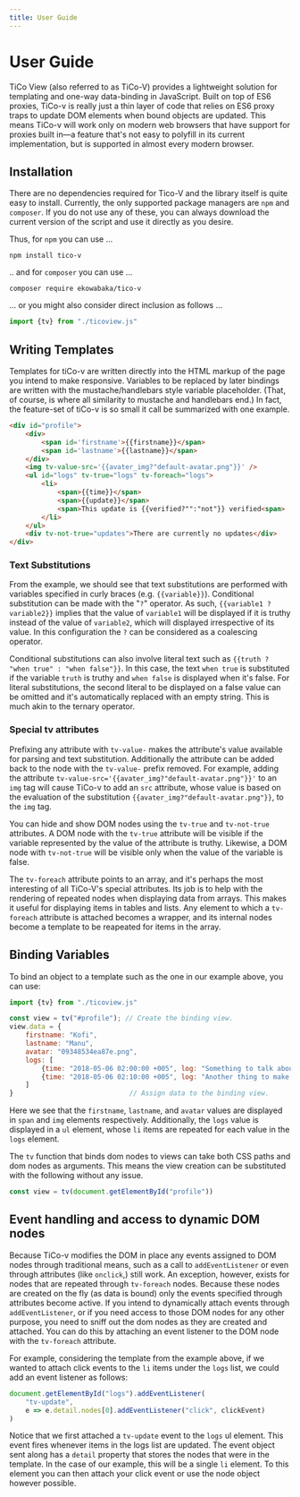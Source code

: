 ```yaml
---
title: User Guide
---
```

# User Guide
TiCo View (also referred to as TiCo-V) provides a lightweight solution for templating and one-way data-binding in JavaScript. Built on top of ES6 proxies, TiCo-v is really just a thin layer of code that relies on ES6 proxy traps to update DOM elements when bound objects are updated. This means TiCo-v will work only on modern web browsers that have support for proxies built in—a feature that's not easy to polyfill in its current implementation, but is supported in almost every modern browser.

Installation
------------
There are no dependencies required for Tico-V and the library itself is quite easy to install. Currently, the only supported package managers are `npm` and `composer`. If you do not use any of these, you can always download the current version of the script and use it directly as you desire.

Thus, for `npm` you can use ...

    npm install tico-v

.. and for `composer` you can use ...
    
    composer require ekowabaka/tico-v

... or you might also consider direct inclusion as follows ...

````js
import {tv} from "./ticoview.js"
````


## Writing Templates
Templates for tiCo-v are written directly into the HTML markup of the page you intend to make responsive. Variables to be replaced by later bindings are written with the mustache/handlebars style variable placeholder. (That, of course, is where all similarity to mustache and handlebars end.) In fact, the feature-set of tiCo-v is so small it call be summarized with one example.

````html
<div id="profile">
    <div>
        <span id='firstname'>{{firstname}}</span>
        <span id='lastname'>{{lastname}}</span>
    </div>
    <img tv-value-src='{{avater_img?"default-avatar.png"}}' />
    <ul id="logs" tv-true="logs" tv-foreach="logs">
        <li>
            <span>{{time}}</span>
            <span>{{update}}</span>
            <span>This update is {{verified?"":"not"}} verified<span>
        </li>
    </ul>
    <div tv-not-true="updates">There are currently no updates</div>
</div>
````

### Text Substitutions
From the example, we should see that text substitutions are performed with variables specified in curly braces (e.g. ``{{variable}}``). Conditional substitution can be made with the "`?`" operator. As such, ``{{variable1 ? variable2}}`` implies that the value of `variable1` will be displayed if it is truthy instead of the value of ``variable2``, which will displayed irrespective of its value. In this configuration the `?` can be considered as a coalescing operator.

Conditional substitutions can also involve literal text such as ``{{truth ? "when true" : "when false"}}``. In this case, the text ``when true`` is substituted if the variable ``truth`` is truthy and ``when false`` is displayed when it's false. For literal substitutions, the second literal to be displayed on a false value can be omitted and it's automatically replaced with an empty string. This is much akin to the ternary operator.

### Special tv attributes
Prefixing any attribute with `tv-value-` makes the attribute's value available for parsing and text substitution. Additionally the attribute can be added back to the node with the `tv-value-` prefix removed. For example, adding the attribute `tv-value-src='{{avater_img?"default-avatar.png"}}'` to an `img` tag will cause TiCo-v to add an `src` attribute, whose value is based on the evaluation of the substitution `{{avater_img?"default-avatar.png"}}`, to the `img` tag.

You can hide and show DOM nodes using the `tv-true` and `tv-not-true` attributes. A DOM node with the `tv-true` attribute will be visible if the variable represented by the value of the attribute is truthy. Likewise, a DOM node with `tv-not-true` will be visible only when the value of the variable is false.

The `tv-foreach` attribute points to an array, and it's perhaps the most interesting of all TiCo-V's special attributes. Its job is to help with the rendering of repeated nodes when displaying data from arrays. This makes it useful for displaying items in tables and lists. Any element to which a `tv-foreach` attribute is attached becomes a wrapper, and its internal nodes become a template to be reapeated for items in the array.

## Binding Variables
To bind an object to a template such as the one in our example above, you can use:

````js
import {tv} from "./ticoview.js"

const view = tv("#profile"); // Create the binding view.
view.data = {
    firstname: "Kofi",
    lastname: "Manu",
    avatar: "09348534ea87e.png",
    logs: [
        {time: "2018-05-06 02:00:00 +005", log: "Something to talk about"},
        {time: "2018-05-06 02:10:00 +005", log: "Another thing to make noise about"},
    ]
}                             // Assign data to the binding view.
````

Here we see that the `firstname`, `lastname`, and `avatar` values are displayed in `span` and `img` elements respectively. Additionally, the `logs` value is displayed in a `ul` element, whose `li` items are repeated for each value in the `logs` element.

The `tv` function that binds dom nodes to views can take both CSS paths and dom nodes as arguments. This means the view creation can be substituted with the following without any issue.

```js
const view = tv(document.getElementById("profile"))
```

## Event handling and access to dynamic DOM nodes
Because TiCo-v modifies the DOM in place any events assigned to DOM nodes through traditional means, such as a call to `addEventListener` or even through attributes (like `onclick`,) still work. An exception, however, exists for nodes that are repeated through `tv-foreach` nodes. Because these nodes are created on the fly (as data is bound) only the events specified through attributes become active. If you intend to dynamically attach events through `addEventListener`, or if you need access to those DOM nodes for any other purpose, you need to sniff out the dom nodes as they are created and attached. You can do this by attaching an event listener to the DOM node with the `tv-foreach` attribute.

For example, considering the template from the example above, if we wanted to attach click events to the `li` items under the `logs` list, we could add an event listener as follows:

```js
document.getElementById("logs").addEventListener(
    "tv-update", 
    e => e.detail.nodes[0].addEventListener("click", clickEvent)
)
```

Notice that we first attached a `tv-update` event to the `logs` ul element. This event fires whenever items in the logs list are updated. The event object sent along has a `detail` property that stores the nodes that were in the template. In the case of our example, this will be a single `li` element. To this element you can then attach your click event or use the node object however possible.

